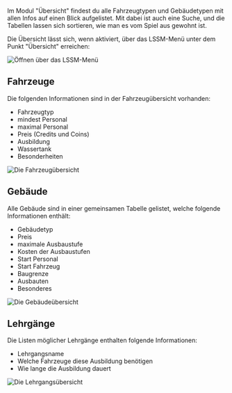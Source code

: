Im Modul "Übersicht" findest du alle Fahrzeugtypen und Gebäudetypen mit allen Infos auf einen Blick aufgelistet.
Mit dabei ist auch eine Suche, und die Tabellen lassen sich sortieren, wie man es vom Spiel aus gewohnt ist.

Die Übersicht lässt sich, wenn aktiviert, über das LSSM-Menü unter dem Punkt "Übersicht" erreichen:

![Öffnen über das LSSM-Menü](./menu.png)

## Fahrzeuge
Die folgenden Informationen sind in der Fahrzeugübersicht vorhanden:

* Fahrzeugtyp
* mindest Personal
* maximal Personal
* Preis (Credits und Coins)
* Ausbildung
* Wassertank
* Besonderheiten

![Die Fahrzeugübersicht](./fahrzeuge.png)

## Gebäude
Alle Gebäude sind in einer gemeinsamen Tabelle gelistet, welche folgende Informationen enthält:

* Gebäudetyp
* Preis
* maximale Ausbaustufe
* Kosten der Ausbaustufen
* Start Personal
* Start Fahrzeug
* Baugrenze
* Ausbauten
* Besonderes

![Die Gebäudeübersicht](./gebaeude.png)

## Lehrgänge
Die Listen möglicher Lehrgänge enthalten folgende Informationen:

* Lehrgangsname
* Welche Fahrzeuge diese Ausbildung benötigen
* Wie lange die Ausbildung dauert

![Die Lehrgangsübersicht](./lehrgaenge.png)
